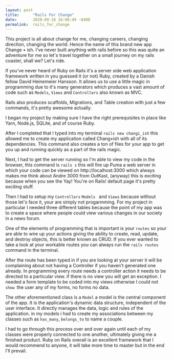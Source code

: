 ```yaml
---
layout: post
title:      "Rails For Change"
date:       2020-09-18 16:06:49 -0400
permalink:  rails_for_change
---
```



This project is all about change for me, changing careers, changing direction, changing the world. Hence the name of this brand new app Change • ish. I've never built anything with rails before so this was quite an adventure for me so let's travel together on a small journey on my rails coaster, shall we? Let's ride.

If you've never heard of Ruby on Rails it's a server side web application framework written in you guessed it (or not) Ruby, created by a Danish fellow David Heinemeier Hansson. It allows us to use a little magic in programming due to it's many generators which produces a vast amount of code such as `Models`, `Views` and `Controllers` also known as MVC. 

Rails also produces scaffolds, Migrations, and Table creation with just a few commands, it's pretty awesome actually.

I began my project by making sure I have the right prerequisites in place like Yarn, Node.js, SQLite, and of course Ruby. 

After I completed that I typed into my terminal `rails new changi_ish` this allowed me to create my application called Chang•ish with all of its dependencies. This command also creates a ton of files for your app to get you up and running quickly as a part of the rails magic.

Next, I had to get the server running so I'm able to view my code in the browser, this command is `rails s` this will fire up Puma a web server in which your code can be viewed on http://localhost:3000 which always makes me think about Andre 3000 from OutKast, (anyway) this is exciting because when you see the Yay! You're on Rails! default page it's pretty exciting stuff.

Then I had to setup my `Controllers` `Models ` and `Views` because without those let's face it, your are simply not  progarmming. For my project in particular I needed three different tables because the point of my app was to create a space where people could view various changes in our society in a news forum. 

One of the elements of programming that is important is your `routes` so your are able to wire up your actions giving the ability to create, read, update, and destroy objects, this is better known as CRUD. If you ever wanted to take a look at your workable routes you can always run the `rails routes` command in the terminal.

After the route has been typed in if you are looking at your server it will be complaining about not having a Controller if you haven't generated one already. In programming every route needs a controller action it needs to be directed to a particular view. if there is no view you will get an exception. I needed a form template to be coded into my views otherwise I could not `show `the user any of my forms, no forms no data.

The other aforementioned class is a `Model` a model is the central component of the app. It is the application's dynamic data structure, independent of the user interface. It directly manages the data, logic and rules of the application. in my models i had to create my associations between my classes such as `has_many`, `belongs_to` to name a couple. 

I had to go through this process over and over again until each of my classes were properly connected to one another, ultimately giving me a finished product. Ruby on Rails overall is an excellent framework that I would recommend to anyone, it will take more time to master but in the end I'll prevail.

